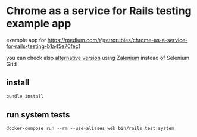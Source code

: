 # Chrome as a service for Rails testing example app

example app for https://medium.com/@retrorubies/chrome-as-a-service-for-rails-testing-b1a45e70fec1

you can check also [alternative version](https://github.com/simi/rails-system-remote-chrome/blob/zalenium/docker-compose.yml) using [Zalenium](https://opensource.zalando.com/zalenium/) instead of Selenium Grid

## install

```bash
bundle install

```

## run system tests

```
docker-compose run --rm --use-aliases web bin/rails test:system
```
